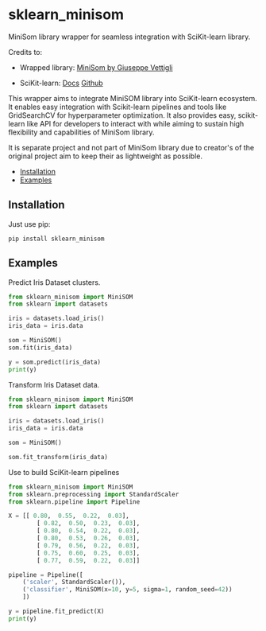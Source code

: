# sklearn_minisom

MiniSom library wrapper for seamless integration with SciKit-learn library.

Credits to:
* Wrapped library: [MiniSom by Giuseppe Vettigli](https://github.com/JustGlowing/minisom)

* SciKit-learn: [Docs](https://scikit-learn.org/stable/) [Github](https://github.com/scikit-learn/scikit-learn)

This wrapper aims to integrate MiniSOM library into SciKit-learn ecosystem.
It enables easy integration with Scikit-learn pipelines and 
tools like GridSearchCV for hyperparameter optimization. It also provides easy, scikit-learn like API for developers to interact with while aiming to sustain high flexibility and capabilities of MiniSom library.

It is separate project and not part of MiniSom library due to creator's of the original project aim to keep their as lightweight as possible. 

- [Installation](#installation)
- [Examples](#Examples)

## Installation

Just use pip:

    pip install sklearn_minisom


## Examples

Predict Iris Dataset clusters.

```python
from sklearn_minisom import MiniSOM
from sklearn import datasets

iris = datasets.load_iris()
iris_data = iris.data

som = MiniSOM()
som.fit(iris_data)

y = som.predict(iris_data)
print(y)
```

Transform Iris Dataset data.
```python
from sklearn_minisom import MiniSOM
from sklearn import datasets

iris = datasets.load_iris()
iris_data = iris.data

som = MiniSOM()

som.fit_transform(iris_data)
```


Use to build SciKit-learn pipelines
```python
from sklearn_minisom import MiniSOM
from sklearn.preprocessing import StandardScaler
from sklearn.pipeline import Pipeline

X = [[ 0.80,  0.55,  0.22,  0.03],
        [ 0.82,  0.50,  0.23,  0.03],
        [ 0.80,  0.54,  0.22,  0.03],
        [ 0.80,  0.53,  0.26,  0.03],
        [ 0.79,  0.56,  0.22,  0.03],
        [ 0.75,  0.60,  0.25,  0.03],
        [ 0.77,  0.59,  0.22,  0.03]]  

pipeline = Pipeline([
    ('scaler', StandardScaler()),
    ('classifier', MiniSOM(x=10, y=5, sigma=1, random_seed=42))
    ])

y = pipeline.fit_predict(X)
print(y)
```


